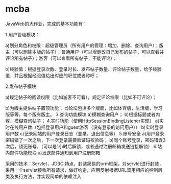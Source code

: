 # mcba
JavaWeb的大作业，完成的基本功能有：

1.用户管理模块：

a)划分角色和权限：超级管理员（所有用户的管理：增加、删除、查询用户）；版主（可以删除本版的帖子）；普通用户（可以增删改自己发布的帖子，可以查看并评论所有帖子）；游客（可以查看所有帖子，不能评论）；

b)经验值：根据登录次数、登录时长、发布帖子数量、评论帖子数量，给予经验值，并且根据经验值给出对应的职位或者称呼；

2.发布帖子模块

a)规定帖子的阅读权限（比如游客不可看），规定评论权限（比如不可评论）；

b)为版主提供帖子置顶功能；
c)论坛包括多个版面，比如体育版，生活版，学习版等等，每个版有版主。
3.查询功能模块
a)模糊查询用户；
b)根据标题或者内容，模糊查询帖子；
4.实时功能（使用HttpSessionBindingListener实现）
a)实时在线用户数（包括登录用户和guest游客（没有登录的访问用户））
b)实时登录用户数
c)记录网站的用户登录日志（登录，退出信息等）
5.账号安全
a)用户登录密码错了一次之后，下一次登录需要验证码校验码；
b)同个账号登录，密码错误3次后，锁死账号。（可以是1小时后解锁，或者通过注册邮箱发送链接解锁）
6.站内邮件功能模块
a)发送邮件通知到用户注册邮箱

采用的技术：Servlet，JDBC
特点，封装简易的orm框架，对servlet进行封装，采用一个servlet接收所有请求，做好约定，应用反射根据URL调用相应的控制层类及执行方法，并实现简单的依赖注入
 
